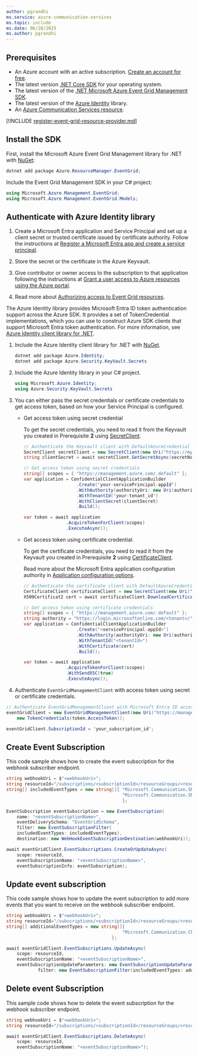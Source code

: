 ```yaml
---
author: pgrandhi
ms.service: azure-communication-services
ms.topic: include
ms.date: 06/28/2025
ms.author: pgrandhi
---
```


## Prerequisites

- An Azure account with an active subscription. [Create an account for free](https://azure.microsoft.com/free/dotnet/).
- The latest version [.NET Core SDK](https://dotnet.microsoft.com/download/dotnet-core) for your operating system.
- The latest version of the [.NET Microsoft Azure Event Grid Management SDK](/azure/event-grid/sdk-overview).
- The latest version of the [Azure Identity](/dotnet/api/overview/azure/identity-readme) library.
- An [Azure Communication Services resource](../../create-communication-resource.md).

[!INCLUDE [register-event-grid-resource-provider.md](register-event-grid-resource-provider.md)]

## Install the SDK

First, install the Microsoft Azure Event Grid Management library for .NET with [NuGet](https://www.nuget.org/):

```csharp
dotnet add package Azure.ResourceManager.EventGrid;
```

Include the Event Grid Management SDK in your C# project:

```csharp
using Microsoft.Azure.Management.EventGrid;
using Microsoft.Azure.Management.EventGrid.Models;
```

## Authenticate with Azure Identity library

1. Create a Microsoft Entra application and Service Principal and set up a client secret or trusted certificate issued by certificate authority. Follow the instructions at [Register a Microsoft Entra app and create a service principal](/entra/identity-platform/howto-create-service-principal-portal).

1. Store the secret or the certificate in the Azure Keyvault. 

1. Give contributor or owner access to the subscription to that application following the instructions at [Grant a user access to Azure resources using the Azure portal](/azure/role-based-access-control/quickstart-assign-role-user-portal).

1. Read more about [Authorizing access to Event Grid resources](/azure/event-grid/security-authorization).

The Azure Identity library provides Microsoft Entra ID token authentication support across the Azure SDK. It provides a set of TokenCredential implementations, which you can use to construct Azure SDK clients that support Microsoft Entra token authentication. For more information, see [Azure Identity client library for .NET](/dotnet/api/overview/azure/identity-readme).

1. Include the Azure Identity client library for .NET with [NuGet](https://www.nuget.org/).

   ```csharp
   dotnet add package Azure.Identity;
   dotnet add package Azure.Security.KeyVault.Secrets
   ```

2. Include the Azure Identity library in your C# project.

   ```csharp
   using Microsoft.Azure.Identity;
   using Azure.Security.KeyVault.Secrets
   ```

3. You can either pass the secret credentials or certificate credentials to get access token, based on how your Service Principal is configured.

    - Get access token using secret credential

        To get the secret credentials, you need to read it from the Keyvault you created in Prerequisite **2** using [SecretClient](/azure/key-vault/secrets/quick-create-net). 
        
        ```csharp
        // Authenticate the Keyvault client with DefaultAzureCredential and get the secret.
        SecretClient secretClient = new SecretClient(new Uri("https://myvault.vault.azure.net/"), new DefaultAzureCredential());
        string clientSecret = await secretClient.GetSecretAsync(secretName).Value;
        
        // Get access token using secret credentials
        string[] scopes = { "https://management.azure.com/.default" };
        var application = ConfidentialClientApplicationBuilder
                            .Create('your-servicePrincipal-appId')
                            .WithAuthority(authorityUri: new Uri(authority), validateAuthority: true)
                            .WithTenantId('your-tenant_id')
                            .WithClientSecret(clientSecret)
                            .Build();
        
        var token = await application
                        .AcquireTokenForClient(scopes)
                        .ExecuteAsync();
        ```

    - Get access token using certificate credential.

        To get the certificate credentials, you need to read it from the Keyvault you created in Prerequisite **2** using [CertificateClient](/azure/key-vault/certificates/quick-create-net). 
        
        Read more about the Microsoft Entra application configuration authority in [Application configuration options](/entra/identity-platform/msal-client-application-configuration).
        
        ```csharp
        // Authenticate the certificate client with DefaultAzureCredential and get the certificate.
        CertificateClient certificateClient = new SecretClient(new Uri("https://myvault.vault.azure.net/"), new DefaultAzureCredential());
        X509Certificat2 cert = await certificateClient.DownloadCertificateAsync(certificateName);
        
        // Get access token using certificate credentials
        string[] scopes = { "https://management.azure.com/.default" };
        string authority = "https://login.microsoftonline.com/<tenant>/";
        var application = ConfidentialClientApplicationBuilder
                            .Create('<servicePrincipal-appId>')
                            .WithAuthority(authorityUri: new Uri(authority), validateAuthority: true)
                            .WithTenantId("<tenantId>")
                            .WithCertificate(cert)
                            .Build();
        
        var token = await application
                        .AcquireTokenForClient(scopes)
                        .WithSendX5C(true)
                        .ExecuteAsync();
        ```

4. Authenticate `EventGridManagementClient` with access token using secret or certificate credentials.

```csharp
// Authenticate EventGridManagementClient with Microsoft Entra ID access token credential
eventGridClient = new EventGridManagementClient(new Uri("https://management.azure.com/"),
    new TokenCredentials(token.AccessToken));

eventGridClient.SubscriptionId = 'your_subscription_id';
```

## Create Event Subscription

This code sample shows how to create the event subscription for the webhook subscriber endpoint.

```csharp
string webhookUri = $"<webhookUri>";
string resourceId="/subscriptions/<subscriptionId>/resourceGroups/<resourceGroupName>/providers/Microsoft.Communication/CommunicationServices/<acsResourceName>";
string[] includedEventTypes = new string[]{ "Microsoft.Communication.SMSReceived", 
                                            "Microsoft.Communication.SMSDeliveryReportReceived"
                                            };

EventSubscription eventSubscription = new EventSubscription(
    name: "<eventSubscriptionName>",
    eventDeliverySchema: "EventGridSchema",
    filter: new EventSubscriptionFilter(
    includedEventTypes: includedEventTypes),
    destination: new WebHookEventSubscriptionDestination(webhookUri));

await eventGridClient.EventSubscriptions.CreateOrUpdateAsync(
    scope: resourceId,
    eventSubscriptionName: "<eventSubscriptionName>",
    eventSubscriptionInfo: eventSubscription);
```

## Update event subscription

This code sample shows how to update the event subscription to add more events that you want to receive on the webhook subscriber endpoint.

```csharp
string webhookUri = $"<webhookUri>";
string resourceId="/subscriptions/<subscriptionId>/resourceGroups/<resourceGroupName>/providers/Microsoft.Communication/CommunicationServices/<acsResourceName>";
string[] additionalEventTypes = new string[]{ 
                                            "Microsoft.Communication.ChatMessageReceived"
                                        };

await eventGridClient.EventSubscriptions.UpdateAsync(
    scope: resourceId,
    eventSubscriptionName: "<eventSubscriptionName>",
    eventSubscriptionUpdateParameters: new EventSubscriptionUpdateParameters(
            filter: new EventSubscriptionFilter(includedEventTypes: additionalEventTypes)));
```

## Delete event Subscription

This sample code shows how to delete the event subscription for the webhook subscriber endpoint.

```csharp
string webhookUri = $"<webhookUri>";
string resourceId="/subscriptions/<subscriptionId>/resourceGroups/<resourceGroupName>/providers/Microsoft.Communication/CommunicationServices/<acsResourceName>";

await eventGridClient.EventSubscriptions.DeleteAsync(
    scope: resourceId,
    eventSubscriptionName: "<eventSubscriptionName>");
```
